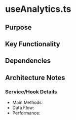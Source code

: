 # useAnalytics.ts

## Purpose

## Key Functionality

## Dependencies

## Architecture Notes

### Service/Hook Details
- Main Methods: 
- Data Flow: 
- Performance: 
